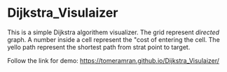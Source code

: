 # Dijkstra_Visulaizer
This is a simple Dijkstra algorithem visualizer.
The grid represent *directed* graph.
A number inside a cell represent the "cost of entering the cell.
The yello path represent the shortest path from strat point to target.

Follow the link for demo: https://tomeramran.github.io/Dijkstra_Visulaizer/
